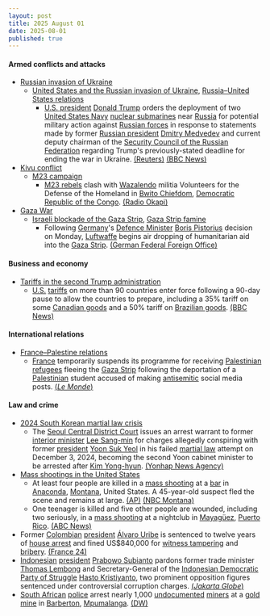 ```yaml
---
layout: post
title: 2025 August 01
date: 2025-08-01
published: true
---
```



#### Armed conflicts and attacks

* [Russian invasion of Ukraine](https://en.wikipedia.org/wiki/Russian_invasion_of_Ukraine "Russian invasion of Ukraine")
  * [United States and the Russian invasion of Ukraine](https://en.wikipedia.org/wiki/United_States_and_the_Russian_invasion_of_Ukraine "United States and the Russian invasion of Ukraine"), [Russia–United States relations](https://en.wikipedia.org/wiki/Russia%E2%80%93United_States_relations "Russia–United States relations")
    * [U.S. president](https://en.wikipedia.org/wiki/President_of_the_United_States "President of the United States") [Donald Trump](https://en.wikipedia.org/wiki/Donald_Trump "Donald Trump") orders the deployment of two [United States Navy](https://en.wikipedia.org/wiki/United_States_Navy "United States Navy") [nuclear submarines](https://en.wikipedia.org/wiki/Nuclear_submarine "Nuclear submarine") near [Russia](https://en.wikipedia.org/wiki/Russia "Russia") for potential military action against [Russian forces](https://en.wikipedia.org/wiki/Russian_Armed_Forces "Russian Armed Forces") in response to statements made by former [Russian president](https://en.wikipedia.org/wiki/President_of_Russia "President of Russia") [Dmitry Medvedev](https://en.wikipedia.org/wiki/Dmitry_Medvedev "Dmitry Medvedev") and current deputy chairman of the [Security Council of the Russian Federation](https://en.wikipedia.org/wiki/Security_Council_of_the_Russian_Federation "Security Council of the Russian Federation") regarding Trump's previously-stated deadline for ending the war in Ukraine. [(Reuters)](https://www.reuters.com/world/trump-orders-nuclear-submarines-moved-near-russia-2025-08-01/) [(BBC News)](https://www.bbc.com/news/articles/c93dgr2dd53o)
* [Kivu conflict](https://en.wikipedia.org/wiki/Kivu_conflict "Kivu conflict")
  * [M23 campaign](https://en.wikipedia.org/wiki/M23_campaign_%282022%E2%80%93present%29 "M23 campaign (2022–present)")
    * [M23 rebels](https://en.wikipedia.org/wiki/March_23_Movement "March 23 Movement") clash with [Wazalendo](https://en.wikipedia.org/wiki/Wazalendo "Wazalendo") militia Volunteers for the Defense of the Homeland in [Bwito Chiefdom](https://en.wikipedia.org/wiki/Bwito_Chiefdom "Bwito Chiefdom"), [Democratic Republic of the Congo](https://en.wikipedia.org/wiki/Democratic_Republic_of_the_Congo "Democratic Republic of the Congo"). [(Radio Okapi)](https://www.radiookapi.net/2025/08/02/actualite/securite/afflux-de-populations-de-rutshuru-vers-masisi-fuyant-les-combats-entre)
* [Gaza War](https://en.wikipedia.org/wiki/Gaza_War "Gaza War")
  * [Israeli blockade of the Gaza Strip](https://en.wikipedia.org/wiki/Israeli_blockade_of_the_Gaza_Strip_%282023%E2%80%93present%29 "Israeli blockade of the Gaza Strip (2023–present)"), [Gaza Strip famine](https://en.wikipedia.org/wiki/Gaza_Strip_famine "Gaza Strip famine")
    * Following [Germany](https://en.wikipedia.org/wiki/Germany "Germany")'s [Defence Minister](https://en.wikipedia.org/wiki/Federal_Ministry_of_Defence_%28Germany%29 "Federal Ministry of Defence (Germany)") [Boris Pistorius](https://en.wikipedia.org/wiki/Boris_Pistorius "Boris Pistorius") decision on Monday, [Luftwaffe](https://en.wikipedia.org/wiki/Luftwaffe "Luftwaffe") begins air dropping of humanitarian aid into the [Gaza Strip](https://en.wikipedia.org/wiki/Gaza_Strip "Gaza Strip"). [(German Federal Foreign Office)](https://www.auswaertiges-amt.de/en/newsroom/news/2729316-2729316)

#### Business and economy

* [Tariffs in the second Trump administration](https://en.wikipedia.org/wiki/Tariffs_in_the_second_Trump_administration "Tariffs in the second Trump administration")
  * [U.S.](https://en.wikipedia.org/wiki/United_States "United States") [tariffs](https://en.wikipedia.org/wiki/Tariff "Tariff") on more than 90 countries enter force following a 90-day pause to allow the countries to prepare, including a 35% tariff on some [Canadian goods](https://en.wikipedia.org/wiki/Economy_of_Canada "Economy of Canada") and a 50% tariff on [Brazilian goods](https://en.wikipedia.org/wiki/Economy_of_Brazil "Economy of Brazil"). [(BBC News)](https://www.bbc.co.uk/news/live/cpqvdxzwv22t)

#### International relations

* [France–Palestine relations](https://en.wikipedia.org/wiki/France%E2%80%93Palestine_relations "France–Palestine relations")
  * [France](https://en.wikipedia.org/wiki/France "France") temporarily suspends its programme for receiving [Palestinian refugees](https://en.wikipedia.org/wiki/Palestinian_refugees "Palestinian refugees") fleeing the [Gaza Strip](https://en.wikipedia.org/wiki/Gaza_Strip "Gaza Strip") following the deportation of a [Palestinian](https://en.wikipedia.org/wiki/Palestinians "Palestinians") student accused of making [antisemitic](https://en.wikipedia.org/wiki/Antisemitic "Antisemitic") social media posts. [(*Le Monde*)](https://www.lemonde.fr/en/international/article/2025/08/01/france-halts-gaza-arrivals-pending-probe-into-student-s-antisemitic-posts_6743976_4.html)

#### Law and crime

* [2024 South Korean martial law crisis](https://en.wikipedia.org/wiki/2024_South_Korean_martial_law_crisis "2024 South Korean martial law crisis")
  * The [Seoul Central District Court](https://en.wikipedia.org/wiki/Judiciary_of_South_Korea "Judiciary of South Korea") issues an arrest warrant to former [interior minister](https://en.wikipedia.org/wiki/Ministry_of_the_Interior_and_Safety "Ministry of the Interior and Safety") [Lee Sang-min](https://en.wikipedia.org/wiki/Lee_Sang-min_%28lawyer%29 "Lee Sang-min (lawyer)") for charges allegedly conspiring with former [president](https://en.wikipedia.org/wiki/President_of_South_Korea "President of South Korea") [Yoon Suk Yeol](https://en.wikipedia.org/wiki/Yoon_Suk_Yeol "Yoon Suk Yeol") in his failed [martial law](https://en.wikipedia.org/wiki/Martial_law "Martial law") attempt on December 3, 2024, becoming the second Yoon cabinet minister to be arrested after [Kim Yong-hyun](https://en.wikipedia.org/wiki/Kim_Yong-hyun_%28general%29 "Kim Yong-hyun (general)"). [(Yonhap News Agency)](https://en.yna.co.kr/view/AEN20250801001100315)
* [Mass shootings in the United States](https://en.wikipedia.org/wiki/Mass_shootings_in_the_United_States "Mass shootings in the United States")
  * At least four people are killed in a [mass shooting](https://en.wikipedia.org/wiki/Mass_shooting "Mass shooting") at a [bar](https://en.wikipedia.org/wiki/Bar_%28establishment%29 "Bar (establishment)") in [Anaconda](https://en.wikipedia.org/wiki/Anaconda%2C_Montana "Anaconda, Montana"), [Montana](https://en.wikipedia.org/wiki/Montana "Montana"), United States. A 45-year-old suspect fled the scene and remains at large. [(AP)](https://apnews.com/article/montana-shooting-anaconda-4ac87ca290e7b9149bdd588766bcee3b) [(NBC Montana)](https://nbcmontana.com/news/local/casualties-reported-after-active-shooter-situation-in-anaconda)
  * One teenager is killed and five other people are wounded, including two seriously, in a [mass shooting](https://en.wikipedia.org/wiki/Mass_shooting "Mass shooting") at a nightclub in [Mayagüez](https://en.wikipedia.org/wiki/Mayag%C3%BCez "Mayagüez"), [Puerto Rico](https://en.wikipedia.org/wiki/Puerto_Rico "Puerto Rico"). [(ABC News)](https://abcnews.go.com/International/wireStory/puerto-rico-nightclub-shooting-leaves-1-teen-dead-124279023)
* Former [Colombian](https://en.wikipedia.org/wiki/Colombia "Colombia") [president](https://en.wikipedia.org/wiki/President_of_Colombia "President of Colombia") [Álvaro Uribe](https://en.wikipedia.org/wiki/%C3%81lvaro_Uribe "Álvaro Uribe") is sentenced to twelve years of [house arrest](https://en.wikipedia.org/wiki/House_arrest "House arrest") and fined US$840,000 for [witness tampering](https://en.wikipedia.org/wiki/Witness_tampering "Witness tampering") and [bribery](https://en.wikipedia.org/wiki/Bribery "Bribery"). [(France 24)](https://www.france24.com/es/am%C3%A9rica-latina/20250801-%C3%A1lvaro-uribe-expresidente-de-colombia-ser%C3%A1-condenado-a-12-a%C3%B1os-de-prisi%C3%B3n-domiciliaria-seg%C3%BAn-medios-locales)
* [Indonesian](https://en.wikipedia.org/wiki/Indonesia "Indonesia") [president](https://en.wikipedia.org/wiki/President_of_Indonesia "President of Indonesia") [Prabowo Subianto](https://en.wikipedia.org/wiki/Prabowo_Subianto "Prabowo Subianto") pardons former trade minister [Thomas Lembong](https://en.wikipedia.org/wiki/Thomas_Lembong "Thomas Lembong") and Secretary-General of the [Indonesian Democratic Party of Struggle](https://en.wikipedia.org/wiki/Indonesian_Democratic_Party_of_Struggle "Indonesian Democratic Party of Struggle") [Hasto Kristiyanto](https://en.wikipedia.org/wiki/Hasto_Kristiyanto "Hasto Kristiyanto"), two prominent opposition figures sentenced under controversial corruption charges. [(*Jakarta Globe*)](https://jakartaglobe.id/news/president-prabowo-grants-pardons-to-thomas-lembong-and-hasto-kristiyanto)
* [South African](https://en.wikipedia.org/wiki/South_Africa "South Africa") [police](https://en.wikipedia.org/wiki/South_African_Police_Service "South African Police Service") arrest nearly 1,000 [undocumented](https://en.wikipedia.org/wiki/Illegal_imigration "Illegal imigration") [miners](https://en.wikipedia.org/wiki/Miner "Miner") at a [gold mine](https://en.wikipedia.org/wiki/Gold_mining "Gold mining") in [Barberton](https://en.wikipedia.org/wiki/Barberton%2C_South_Africa "Barberton, South Africa"), [Mpumalanga](https://en.wikipedia.org/wiki/Mpumalanga "Mpumalanga"). [(DW)](https://www.dw.com/en/south-africa-detains-1000-foreign-illegal-miners/a-73506954)
